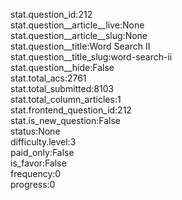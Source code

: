 stat.question_id:212  
stat.question__article__live:None  
stat.question__article__slug:None  
stat.question__title:Word Search II  
stat.question__title_slug:word-search-ii  
stat.question__hide:False  
stat.total_acs:2761  
stat.total_submitted:8103  
stat.total_column_articles:1  
stat.frontend_question_id:212  
stat.is_new_question:False  
status:None  
difficulty.level:3  
paid_only:False  
is_favor:False  
frequency:0  
progress:0  

